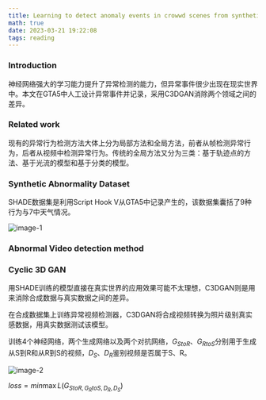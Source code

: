 ```yaml
---
title: Learning to detect anomaly events in crowwd scenes from synthetic data
math: true
date: 2023-03-21 19:22:08
tags: reading
---
```


### Introduction

神经网络强大的学习能力提升了异常检测的能力，但异常事件很少出现在现实世界中。本文在GTA5中人工设计异常事件并记录，采用C3DGAN消除两个领域之间的差异。

### Related work

现有的异常行为检测方法大体上分为局部方法和全局方法，前者从帧检测异常行为，后者从视频中检测异常行为。传统的全局方法又分为三类：基于轨迹点的方法、基于光流的模型和基于分类的模型。

### Synthetic Abnormality Dataset

SHADE数据集是利用Script Hook V从GTA5中记录产生的，该数据集囊括了9种行为与7中天气情况。

![image-1](image-1.png)

### Abnormal Video detection method

### Cyclic 3D GAN

用SHADE训练的模型直接在真实世界的应用效果可能不太理想，C3DGAN则是用来消除合成数据与真实数据之间的差异。

在合成数据集上训练异常视频检测器，C3DGAN将合成视频转换为照片级别真实感数据，用真实数据测试该模型。

训练4个神经网络，两个生成网络以及两个对抗网络，$G_{StoR}$、$G_{RtoS}$分别用于生成从S到R和从R到S的视频，$D_S$、$D_R$鉴别视频是否属于S、R。

![image-2](image-2.png)

$loss = min\max{L(G_{StoR,G_RtoS,D_R,D_S})}$

